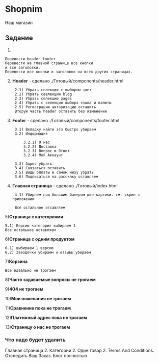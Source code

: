 # Shopnim 

Наш магазин

## Задание

1) 

    Перевести header footer
    Перевести на главной странице все кнопки 
    и все заголовки. 
    Перевести все кнопки и заголовки на всех других страницах. 

2) **Header** - сделано ./Готовый/components/header.html

        2.1) Убрать селекции с выбором цвет
        2.2) Убрать сеелекцию blog
        2.3) Убрать селекцию pages
        2.4) Убрать с селекцию выбора языка и валюты
        2.5) Регистрацию авторизацию оставить
        Вторую часть header оставить без изменении

3) **Footer** - сделано ./Готовый/components/footer.html

        3.1) Вкладку найти это быстро убираем
        3.2) Информация

            3.2.1) О нас
            3.2.2) Доставка
            3.2.3) Вопрос и Ответ
            3.2.4) Мой Аккаунт
            
        3.3) Адрес убрать
        3.4) Связаться оставить
        3.5) Виды оплаты в самом низу убрать
        3.6) Подписаться на рассклку оставляем



4) **Главная страница** - сделано ./Готовый/index.html


        4.1) Убираем под большим банером две картики. см. скрин в приложении

        Все остальное отсавляем

5)**Страница с категориями**


    5.1) Версию категория выбираем 1
    Все остальное оставляем

6)**Страница с одним продуктом**


    6.1) выбираем 1 версию 
    6.2) Звездочки убираем и отзывы убираем

7)**Корзина**


    Все идеально не трогаем

8)**Часто задаваемые вопросы не трогаем**

9)**404 не трогаем**

10)**Мои пожелания не трогаем**

11)**Сравнение пока не трогаем**

12)**Платежный адрес пока не трогаем**

13)**Страницу о нас не трогаем**

### Что надо будет удалить

Главная страница 2. Категории 2. Один товар 2. Terms And Conditions. Отследить Ваш Заказ.
Блог полностью
